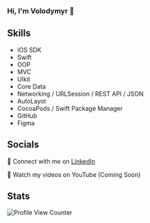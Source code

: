### Hi, I'm Volodymyr 👋

## Skills

* IOS SDK
* Swift
* OOP
* MVC
* UIkit
* Core Data
* Networking / URLSession / REST API / JSON
* AutoLayot
* CocoaPods / Swift Package Manager 
* GitHub
* Figma

## Socials 

💼 Connect with me on [LinkedIn](https://www.linkedin.com/in/vvalekseienko)

🎥 Watch my videos on YouTube (Coming Soon)

## Stats 
![Profile View Counter](https://komarev.com/ghpvc/?username=alekseienko-lu&style=for-the-badge)
